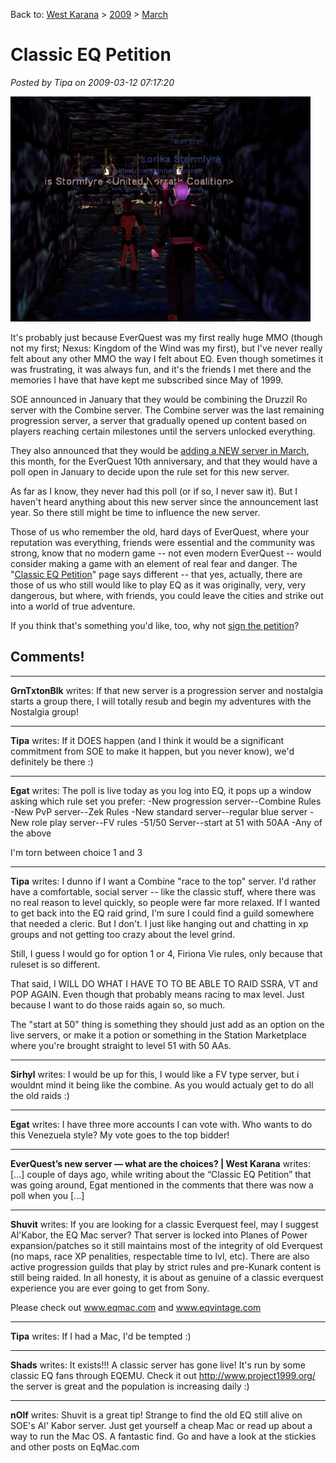 Back to: [West Karana](/posts/westkarana.md) > [2009](/posts/2009/westkarana.md) > [March](./westkarana.md)
# Classic EQ Petition

*Posted by Tipa on 2009-03-12 07:17:20*

[![najena](../../../uploads/2009/03/najena-480x360.jpg "najena")](../../../uploads/2009/03/najena.jpg)

It's probably just because EverQuest was my first really huge MMO (though not my first; Nexus: Kingdom of the Wind was my first), but I've never really felt about any other MMO the way I felt about EQ. Even though sometimes it was frustrating, it was always fun, and it's the friends I met there and the memories I have that have kept me subscribed since May of 1999.

SOE announced in January that they would be combining the Druzzil Ro server with the Combine server. The Combine server was the last remaining progression server, a server that gradually opened up content based on players reaching certain milestones until the servers unlocked everything. 

They also announced that they would be [adding a NEW server in March](../../../index.php/2008/12/19/everquest-merging-servers-adding-new-server-in-2009/), this month, for the EverQuest 10th anniversary, and that they would have a poll open in January to decide upon the rule set for this new server.

As far as I know, they never had this poll (or if so, I never saw it). But I haven't heard anything about this new server since the announcement last year. So there still might be time to influence the new server.

Those of us who remember the old, hard days of EverQuest, where your reputation was everything, friends were essential and the community was strong, know that no modern game -- not even modern EverQuest -- would consider making a game with an element of real fear and danger. The "[Classic EQ Petition](http://www.classiceqpetition.com/)" page says different -- that yes, actually, there are those of us who still would like to play EQ as it was originally, very, very dangerous, but where, with friends, you could leave the cities and strike out into a world of true adventure.

If you think that's something you'd like, too, why not [sign the petition](http://www.classiceqpetition.com/petition.php)? 
## Comments!

---

**GrnTxtonBlk** writes: If that new server is a progression server and nostalgia starts a group there, I will totally resub and begin my adventures with the Nostalgia group!

---

**Tipa** writes: If it DOES happen (and I think it would be a significant commitment from SOE to make it happen, but you never know), we'd definitely be there :)

---

**Egat** writes: The poll is live today as you log into EQ, it pops up a window asking which rule set you prefer:
-New progression server--Combine Rules
-New PvP server--Zek Rules
-New standard server--regular blue server
-New role play server--FV rules
-51/50 Server--start at 51 with 50AA
-Any of the above

I'm torn between choice 1 and 3

---

**Tipa** writes: I dunno if I want a Combine "race to the top" server. I'd rather have a comfortable, social server -- like the classic stuff, where there was no real reason to level quickly, so people were far more relaxed. If I wanted to get back into the EQ raid grind, I'm sure I could find a guild somewhere that needed a cleric. But I don't. I just like hanging out and chatting in xp groups and not getting too crazy about the level grind.

Still, I guess I would go for option 1 or 4, Firiona Vie rules, only because that ruleset is so different.

That said, I WILL DO WHAT I HAVE TO TO BE ABLE TO RAID SSRA, VT and POP AGAIN. Even though that probably means racing to max level. Just because I want to do those raids again so, so much.

The "start at 50" thing is something they should just add as an option on the live servers, or make it a potion or something in the Station Marketplace where you're brought straight to level 51 with 50 AAs.

---

**Sirhyl** writes: I would be up for this, I would like a FV type server, but i wouldnt mind it being like the combine. As you would actualy get to do all the old raids :)

---

**Egat** writes: I have three more accounts I can vote with. Who wants to do this Venezuela style? My vote goes to the top bidder!

---

**EverQuest&#8217;s new server &#8212; what are the choices? | West Karana** writes: [...] couple of days ago, while writing about the “Classic EQ Petition” that was going around, Egat mentioned in the comments that there was now a poll when you [...]

---

**Shuvit** writes: If you are looking for a classic Everquest feel, may I suggest Al'Kabor, the EQ Mac server? That server is locked into Planes of Power expansion/patches so it still maintains most of the integrity of old Everquest (no maps, race XP penalities, respectable time to lvl, etc). There are also active progression guilds that play by strict rules and pre-Kunark content is still being raided. In all honesty, it is about as genuine of a classic everquest experience you are ever going to get from Sony. 

Please check out www.eqmac.com and www.eqvintage.com

---

**Tipa** writes: If I had a Mac, I'd be tempted :)

---

**Shads** writes: It exists!!! A classic server has gone live! It's run by some classic EQ fans through EQEMU. Check it out http://www.project1999.org/ the server is great and the population is increasing daily :)

---

**nOlf** writes: Shuvit is a great tip! 
Strange to find the old EQ still alive on SOE's Al' Kabor server.
Just get yourself a cheap Mac or read up about a way to run the Mac OS. 
A fantastic find. Go and have a look at the stickies and other posts on EqMac.com

